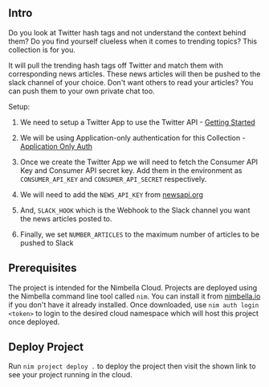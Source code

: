 ## Intro

Do you look at Twitter hash tags and not understand the context behind them? Do you find yourself clueless when it comes to trending topics? This collection is for you.

It will pull the trending hash tags off Twitter and match them with corresponding news articles. These news articles will then be pushed to the slack channel of your choice. Don't want others to read your articles? You can push them to your own private chat too.

Setup:

1. We need to setup a Twitter App to use the Twitter API - [Getting Started](https://developer.twitter.com/en/docs/basics/getting-started)

2. We will be using Application-only authentication for this Collection - [Application Only Auth](https://developer.twitter.com/en/docs/basics/authentication/overview/application-only)

3. Once we create the Twitter App we will need to fetch the Consumer API Key and Consumer API secret key. Add them in the environment as `CONSUMER_API_KEY` and `CONSUMER_API_SECRET` respectively.

4. We will need to add the `NEWS_API_KEY` from [newsapi.org](newsapi.org)

5. And, `SLACK_HOOK` which is the Webhook to the Slack channel you want the news articles posted to.

6. Finally, we set `NUMBER_ARTICLES` to the maximum number of articles to be pushed to Slack


## Prerequisites

The project is intended for the Nimbella Cloud. Projects are deployed
using the Nimbella command line tool called `nim`. You can install
it from [nimbella.io](https://nimbella.io) if you don't have it already installed.
Once downloaded, use `nim auth login <token>` to login to the desired
cloud namespace which will host this project once deployed.

## Deploy Project

Run `nim project deploy .` to deploy the project then visit the shown
link to see your project running in the cloud.
